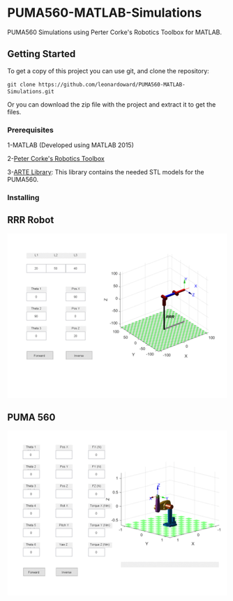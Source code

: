 # PUMA560-MATLAB-Simulations

PUMA560 Simulations using Perter Corke's Robotics Toolbox for MATLAB.

## Getting Started

To get a copy of this project you can use git, and clone the repository:

```
git clone https://github.com/leonardoward/PUMA560-MATLAB-Simulations.git
```

Or you can download the zip file with the project and extract it to get the files.

### Prerequisites

1-MATLAB (Developed using MATLAB 2015)

2-[Peter Corke's Robotics Toolbox](http://petercorke.com/wordpress/toolboxes/robotics-toolbox)

3-[ARTE Library](http://arvc.umh.es/arte/index_en.html): This library contains the needed STL models for the PUMA560.

### Installing

## RRR Robot

![Alt Text](gif_robot_gui/robot4.gif "RRR Robot")

## PUMA 560

![Alt Text](gif_puma_560_3d/puma_560_3d_vel20.gif "PUMA 560 3D")
